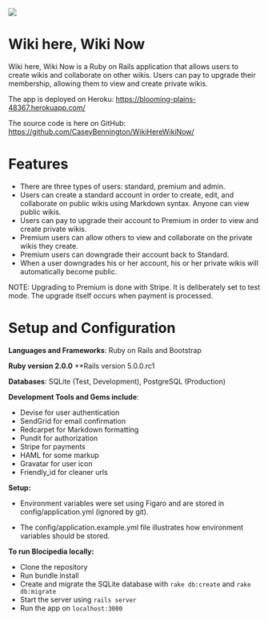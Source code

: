 ![](https://travis-ci.org/CaseyBennington/Blocipedia.svg?branch=master)

# Wiki here, Wiki Now

Wiki here, Wiki Now is a Ruby on Rails application that allows users to create wikis and collaborate on other wikis. Users can pay to upgrade their membership, allowing them to view and create private wikis.

The app is deployed on Heroku: https://blooming-plains-48367.herokuapp.com/

The source code is here on GitHub: https://github.com/CaseyBennington/WikiHereWikiNow/

# Features

+ There are three types of users: standard, premium and admin.
+ Users can create a standard account in order to create, edit, and collaborate on public wikis using Markdown syntax. Anyone can view public wikis.
+ Users can pay to upgrade their account to Premium in order to view and create private wikis.
+ Premium users can allow others to view and collaborate on the private wikis they create.
+ Premium users can downgrade their account back to Standard.
+ When a user downgrades his or her account, his or her private wikis will automatically become public.

NOTE: Upgrading to Premium is done with Stripe. It is deliberately set to test mode. The upgrade itself occurs when payment is processed.

# Setup and Configuration

**Languages and Frameworks**: Ruby on Rails and Bootstrap

**Ruby version 2.0.0**
**Rails version 5.0.0.rc1

**Databases**: SQLite (Test, Development), PostgreSQL (Production)

**Development Tools and Gems include**:

+ Devise for user authentication
+ SendGrid for email confirmation
+ Redcarpet for Markdown formatting
+ Pundit for authorization
+ Stripe for payments
+ HAML for some markup
+ Gravatar for user icon
+ Friendly_id for cleaner urls

**Setup:**

+ Environment variables were set using Figaro and are stored in config/application.yml (ignored by git).

+ The config/application.example.yml file illustrates how environment variables should be stored.

**To run Blocipedia locally:**

+ Clone the repository
+ Run bundle install
+ Create and migrate the SQLite database with `rake db:create` and `rake db:migrate`
+ Start the server using `rails server`
+ Run the app on `localhost:3000`
